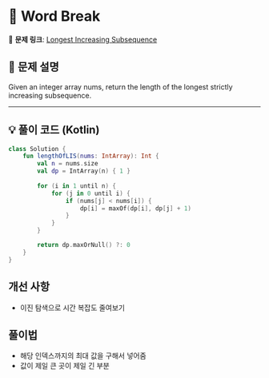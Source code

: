 # 📝 Word Break

🔗 **문제 링크**: [Longest Increasing Subsequence](https://leetcode.com/explore/learn/card/dynamic-programming/632/common-patterns-in-dp-problems/4114/)

## 📌 문제 설명  

Given an integer array nums, return the length of the longest strictly increasing subsequence.

---

## 💡 풀이 코드 (Kotlin)
```kotlin
class Solution {
    fun lengthOfLIS(nums: IntArray): Int {
        val n = nums.size
        val dp = IntArray(n) { 1 }
        
        for (i in 1 until n) {
            for (j in 0 until i) {
                if (nums[j] < nums[i]) {
                    dp[i] = maxOf(dp[i], dp[j] + 1)
                }
            }
        }

        return dp.maxOrNull() ?: 0
    }
}
```

## 개선 사항
- 이진 탐색으로 시간 복잡도 줄여보기

## 풀이법
- 해당 인덱스까지의 최대 값을 구해서 넣어줌
- 값이 제일 큰 곳이 제일 긴 부분